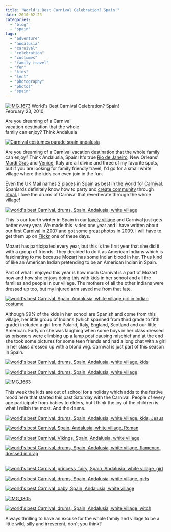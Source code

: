 ```yaml
---
title: "World's Best Carnival Celebration? Spain!"
date: 2010-02-23
categories: 
  - "blog"
  - "spain"
tags: 
  - "adventure"
  - "andalusia"
  - "carnival"
  - "celebration"
  - "costumes"
  - "family-travel"
  - "fun"
  - "kids"
  - "lent"
  - "photography"
  - "photos"
  - "spain"
---
```


 [![IMG_1673](https://pub-ac94b3f306b24c0dba4238943c97f2e1.r2.dev/6a00e5502a9507883301310f30d858970c.jpg)](https://pub-ac94b3f306b24c0dba4238943c97f2e1.r2.dev/6a00e5502a9507883301310f30d858970c.jpg) World's Best Carnival Celebration? Spain!  
February 23, 2010

Are you dreaming of a Carnival  
vacation destination that the whole  
family can enjoy? Think Andalusia

<!--more-->

[![Carnival costumes parade spain andalusia](https://pub-ac94b3f306b24c0dba4238943c97f2e1.r2.dev/6a00e5502a9507883301310f30d8e0970c.jpg "Carnival costumes parade spain andalusia")](https://pub-ac94b3f306b24c0dba4238943c97f2e1.r2.dev/6a00e5502a9507883301310f30d8e0970c.jpg)  

Are you dreaming of a Carnival vacation destination that the whole family can enjoy? Think Andalusia, Spain! It's true [Rio de Janeiro](http://www.jaunted.com/state/Rio%20de%20Janeiro), New Orleans' [Mardi Gras](http://www.mardigras.com/) and [Venice](http://www.destination360.com/europe/italy/venice-carnevale), Italy are all divine and three of my favorite spots, but if you are looking for family friendly travel, I'd go for a small white village where the kids can even join in the fun.

Even the UK Mail names [2 places in Spain as best in the world for Carnival.](http://www.dailymail.co.uk/travel/article-1249964/Mardi-Gras-New-Orleans-Rio-Carnival-worlds-best-places-celebrate-Fat-Tuesday.html) Spaniards definitely know how to party and [create community](http://soultravelers3new.local/2007/02/most-magical-mu.html) through [ritual.](http://soultravelers3new.local/2009/04/spain-stunning-semana-santa-easter-procession-in-andalusia-white-village.html) I love the drums of Carnival that reverberate through the whole village!

[![world's best Carnival, drums, Spain, Andalusia, white village](https://pub-ac94b3f306b24c0dba4238943c97f2e1.r2.dev/6a00e5502a950788330120a8ca046d970b.jpg "world's best Carnival, drums, Spain, Andalusia, white village")](https://pub-ac94b3f306b24c0dba4238943c97f2e1.r2.dev/6a00e5502a950788330120a8ca046d970b.jpg)  

This is our fourth winter in Spain in our [lovely village](http://soultravelers3new.local/2006/11/our-village.html) and Carnival just gets better every year. We made this  video one year and I have written about our [first Carnival in 2007](http://soultravelers3new.local/2007/02/carnival-espana.html) and got some [great photos](http://twitpic.com/1saol) in [2009](http://twitpic.com/1saby). I will have to get them up on [Flickr](http://www.flickr.com/people/23989603@N07/) one of these days.

Mozart has participated every year, but this is the first year that she did it with a group of friends. They decided to do it as American Indians which is fascinating to me because Mozart has some Indian blood in her. Thus kind of like an American Indian pretending to be an American Indian in Spain.

Part of what I enjoyed this year is how much Carnival is a part of Mozart now and how she enjoys doing this with kids in her school and all the families and people in our village. The mothers of all the other Indians were dressed up too, but my injured arm saved me from that fate.

[![world's best Carnival, Spain, Andalusia, white village,girl in Indian costume](https://pub-ac94b3f306b24c0dba4238943c97f2e1.r2.dev/6a00e5502a950788330120a8ca1353970b.jpg "world's best Carnival, Spain, Andalusia, white village,girl in Indian costume")](https://pub-ac94b3f306b24c0dba4238943c97f2e1.r2.dev/6a00e5502a950788330120a8ca1353970b.jpg)  

Although 99% of the kids in her school are Spanish and come from this village, her little group of Indians (which spanned from third grade to fifth grade) included a girl from Poland, Italy, England, Scotland and our little American. Early on she was laughing when some boys in her class dressed as prisoners were climbing up a lamp post causing mischief and at the end she took some pictures for some teen friends and had a long chat with a girl in her class dressed up with a blond wig. Carnival is just part of this season in Spain.

[![world's best Carnival, drums, Spain, Andalusia, white village, kids](https://pub-ac94b3f306b24c0dba4238943c97f2e1.r2.dev/6a00e5502a950788330120a8ca1d7b970b.jpg "world's best Carnival, drums, Spain, Andalusia, white village, kids")](https://pub-ac94b3f306b24c0dba4238943c97f2e1.r2.dev/6a00e5502a950788330120a8ca1d7b970b.jpg)  

[![world's best Carnival, drums, Spain, Andalusia, white village](https://pub-ac94b3f306b24c0dba4238943c97f2e1.r2.dev/6a00e5502a9507883301310f30f444970c.jpg "world's best Carnival, drums, Spain, Andalusia, white village")](https://pub-ac94b3f306b24c0dba4238943c97f2e1.r2.dev/6a00e5502a9507883301310f30f444970c.jpg) 

[![IMG_1663](https://pub-ac94b3f306b24c0dba4238943c97f2e1.r2.dev/6a00e5502a950788330120a8ca1ec9970b.jpg)](https://pub-ac94b3f306b24c0dba4238943c97f2e1.r2.dev/6a00e5502a950788330120a8ca1ec9970b.jpg) 

This week the kids are out of school for a holiday which adds to the festive mood here that started this past Saturday with the Carnival. People of every age participate from babies to elders, but I think the joy of the children is what I relish the most. And the drums.

[![world's best Carnival, drums, Spain, Andalusia, white village, kids, Jesus](https://pub-ac94b3f306b24c0dba4238943c97f2e1.r2.dev/6a00e5502a950788330120a8ca2355970b.jpg "world's best Carnival, drums, Spain, Andalusia, white village, kids, Jesus")](https://pub-ac94b3f306b24c0dba4238943c97f2e1.r2.dev/6a00e5502a950788330120a8ca2355970b.jpg)

[![world's best Carnival, Spain, Andalusia, white village, Roman](https://pub-ac94b3f306b24c0dba4238943c97f2e1.r2.dev/6a00e5502a950788330120a8ca25c6970b.jpg "world's best Carnival, Spain, Andalusia, white village, Roman")](https://pub-ac94b3f306b24c0dba4238943c97f2e1.r2.dev/6a00e5502a950788330120a8ca25c6970b.jpg)  

  
[![world's best Carnival, Vikings, Spain, Andalusia, white village](https://pub-ac94b3f306b24c0dba4238943c97f2e1.r2.dev/6a00e5502a950788330120a8ca2429970b.jpg "world's best Carnival, Vikings, Spain, Andalusia, white village")](https://pub-ac94b3f306b24c0dba4238943c97f2e1.r2.dev/6a00e5502a950788330120a8ca2429970b.jpg)

[![world's best Carnival, drums, Spain, Andalusia, white village, flamenco, dressed in drag](https://pub-ac94b3f306b24c0dba4238943c97f2e1.r2.dev/6a00e5502a950788330120a8ca27a0970b.jpg "world's best Carnival, drums, Spain, Andalusia, white village, flamenco, dressed in drag")](https://pub-ac94b3f306b24c0dba4238943c97f2e1.r2.dev/6a00e5502a950788330120a8ca27a0970b.jpg) 

[![world's best Carnival, princess, fairy, Spain, Andalusia, white village, girl](https://pub-ac94b3f306b24c0dba4238943c97f2e1.r2.dev/6a00e5502a9507883301310f310de2970c.jpg "world's best Carnival, princess, fairy, Spain, Andalusia, white village, girl")](https://pub-ac94b3f306b24c0dba4238943c97f2e1.r2.dev/6a00e5502a9507883301310f310de2970c.jpg)

[![world's best Carnival, drums, Spain, Andalusia, white village, girls](https://pub-ac94b3f306b24c0dba4238943c97f2e1.r2.dev/6a00e5502a950788330120a8ca391a970b.jpg "world's best Carnival, drums, Spain, Andalusia, white village, girls")](https://pub-ac94b3f306b24c0dba4238943c97f2e1.r2.dev/6a00e5502a950788330120a8ca391a970b.jpg)  

[![world's best Carnival, baby, Spain, Andalusia, white village](https://pub-ac94b3f306b24c0dba4238943c97f2e1.r2.dev/6a00e5502a9507883301310f311065970c.jpg "world's best Carnival, baby, Spain, Andalusia, white village")](https://pub-ac94b3f306b24c0dba4238943c97f2e1.r2.dev/6a00e5502a9507883301310f311065970c.jpg) 

[![IMG_1805](https://pub-ac94b3f306b24c0dba4238943c97f2e1.r2.dev/6a00e5502a9507883301310f311708970c.jpg)](http://soultravelers3new.local/wp-content/uploads/wp-content/uploads/2025/09/6a00e5502a9507883301310f311708970c-150x150.jpg)  

[![world's best Carnival, drums, Spain, Andalusia, white village, witch](https://pub-ac94b3f306b24c0dba4238943c97f2e1.r2.dev/6a00e5502a9507883301310f312f20970c.jpg "world's best Carnival, drums, Spain, Andalusia, white village, witch")](https://pub-ac94b3f306b24c0dba4238943c97f2e1.r2.dev/6a00e5502a9507883301310f312f20970c.jpg)

Always thrilling to have an excuse for the whole family and village to be a little wild, silly and irreverent, don't you think?
